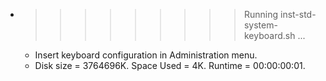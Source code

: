 * >>>>>>>>> Running inst-std-system-keyboard.sh ...
  * Insert keyboard configuration in Administration menu.
  * Disk size = 3764696K. Space Used = 4K. Runtime = 00:00:00:01.
